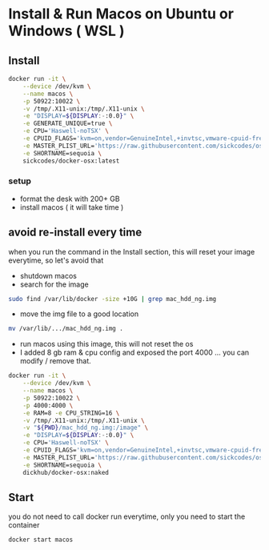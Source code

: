 # Install & Run Macos on Ubuntu or Windows ( WSL )
## Install 
```bash
docker run -it \
    --device /dev/kvm \
    --name macos \
    -p 50922:10022 \
    -v /tmp/.X11-unix:/tmp/.X11-unix \
    -e "DISPLAY=${DISPLAY:-:0.0}" \
    -e GENERATE_UNIQUE=true \
    -e CPU='Haswell-noTSX' \
    -e CPUID_FLAGS='kvm=on,vendor=GenuineIntel,+invtsc,vmware-cpuid-freq=on' \
    -e MASTER_PLIST_URL='https://raw.githubusercontent.com/sickcodes/osx-serial-generator/master/config-custom-sonoma.plist' \
    -e SHORTNAME=sequoia \
    sickcodes/docker-osx:latest
```

### setup
  * format the desk with 200+ GB
  * install macos ( it will take time ) 

## avoid re-install every time
when you run the command in the Install section, this will reset your image everytime, so let's avoid that
* shutdown macos
* search for the image
```bash
sudo find /var/lib/docker -size +10G | grep mac_hdd_ng.img
```
* move the img file to a good location
```bash
mv /var/lib/.../mac_hdd_ng.img .
```

* run macos using this image, this will not reset the os
* I added 8 gb ram & cpu config and exposed the port 4000 ... you can modify / remove that.

```bash
docker run -it \
    --device /dev/kvm \
    --name macos \
    -p 50922:10022 \
    -p 4000:4000 \
    -e RAM=8 -e CPU_STRING=16 \
    -v /tmp/.X11-unix:/tmp/.X11-unix \
    -v "${PWD}/mac_hdd_ng.img:/image" \
    -e "DISPLAY=${DISPLAY:-:0.0}" \
    -e CPU='Haswell-noTSX' \
    -e CPUID_FLAGS='kvm=on,vendor=GenuineIntel,+invtsc,vmware-cpuid-freq=on' \
    -e MASTER_PLIST_URL='https://raw.githubusercontent.com/sickcodes/osx-serial-generator/master/config-custom-sonoma.plist' \
    -e SHORTNAME=sequoia \
    dickhub/docker-osx:naked
```

## Start
you do not need to call docker run everytime, only you need to start the container
```bash
docker start macos
```
